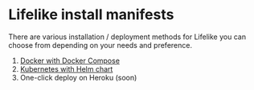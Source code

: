 # Lifelike install manifests

There are various installation / deployment methods for Lifelike you can choose from depending on your needs and preference.

1. [Docker with Docker Compose](docker-compose)
2. [Kubernetes with Helm chart](helm)
3. One-click deploy on Heroku (soon)
